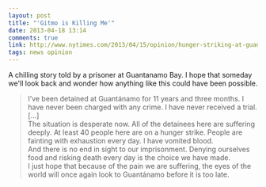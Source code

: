 ```yaml
---
layout: post
title: "'Gitmo is Killing Me'"
date: 2013-04-18 13:14
comments: true
link: http://www.nytimes.com/2013/04/15/opinion/hunger-striking-at-guantanamo-bay.html
tags: news opinion
---
```


A chilling story told by a prisoner at Guantanamo Bay. I hope that someday we'll look back and wonder how anything like this could have been possible.

> I’ve been detained at Guantánamo for 11 years and three months. I have never been charged with any crime. I have never received a trial.  
> [...]  
> The situation is desperate now. All of the detainees here are suffering deeply. At least 40 people here are on a hunger strike. People are fainting with exhaustion every day. I have vomited blood.  
> And there is no end in sight to our imprisonment. Denying ourselves food and risking death every day is the choice we have made.  
> I just hope that because of the pain we are suffering, the eyes of the world will once again look to Guantánamo before it is too late.  